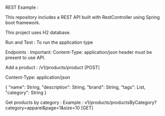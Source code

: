 REST Example :

This repository includes a  REST API built with RestController using Spring boot framework.

This project uses H2 database.



Run and Test :  To run the application type



Endpoints :  Important: Content-Type: application/json header must be present to use API.



Add a product : /v1/products/product [POST]

Content-Type: application/json

{
	"name": String,
	"description": String,
	"brand": String,
	"tags": List,
	"category": String
}



Get products by category :
Example : v1/products/productsByCategory?category=apparel&page=1&size=10 [GET]

